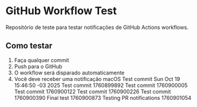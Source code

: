 # GitHub Workflow Test

Repositório de teste para testar notificações de GitHub Actions workflows.

## Como testar

1. Faça qualquer commit
2. Push para o GitHub
3. O workflow será disparado automaticamente
4. Você deve receber uma notificação macOS
Test commit Sun Oct 19 15:46:50 -03 2025
Test commit 1760899892
Test commit 1760900005
Test commit 1760900122
Test commit 1760900226
Test commit 1760900390
Final test 1760900873
Testing PR notifications 1760901054
